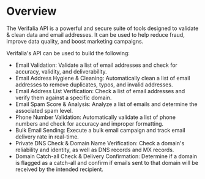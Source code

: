 # Overview

The Verifalia API is a powerful and secure suite of tools designed to validate
& clean data and email addresses. It can be used to help reduce fraud, improve
data quality, and boost marketing campaigns.

Verifalia's API can be used to build the following:

- Email Validation: Validate a list of email addresses and check for accuracy,
  validity, and deliverability.
- Email Address Hygiene & Cleaning: Automatically clean a list of email
  addresses to remove duplicates, typos, and invalid addresses.
- Email Address List Verification: Check a list of email addresses and verify
  them against a specific domain.
- Email Spam Score & Analysis: Analyze a list of emails and determine the
  associated spam level.
- Phone Number Validation: Automatically validate a list of phone numbers and
  check for accuracy and improper formatting.
- Bulk Email Sending: Execute a bulk email campaign and track email delivery
  rate in real-time.
- Private DNS Check & Domain Name Verification: Check a domain's reliability
  and identity, as well as DNS records and MX records.
- Domain Catch-all Check & Delivery Confirmation: Determine if a domain is
  flagged as a catch-all and confirm if emails sent to that domain will be
  received by the intended recipient.
